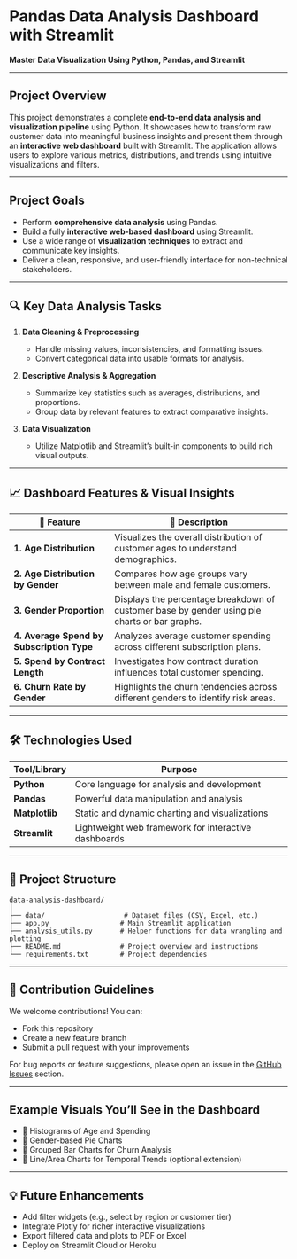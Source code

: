 #  Pandas Data Analysis Dashboard with Streamlit

**Master Data Visualization Using Python, Pandas, and Streamlit**

---

##  Project Overview

This project demonstrates a complete **end-to-end data analysis and visualization pipeline** using Python. It showcases how to transform raw customer data into meaningful business insights and present them through an **interactive web dashboard** built with Streamlit. The application allows users to explore various metrics, distributions, and trends using intuitive visualizations and filters.

---

##  Project Goals

* Perform **comprehensive data analysis** using Pandas.
* Build a fully **interactive web-based dashboard** using Streamlit.
* Use a wide range of **visualization techniques** to extract and communicate key insights.
* Deliver a clean, responsive, and user-friendly interface for non-technical stakeholders.

---

## 🔍 Key Data Analysis Tasks

1. **Data Cleaning & Preprocessing**

   * Handle missing values, inconsistencies, and formatting issues.
   * Convert categorical data into usable formats for analysis.

2. **Descriptive Analysis & Aggregation**

   * Summarize key statistics such as averages, distributions, and proportions.
   * Group data by relevant features to extract comparative insights.

3. **Data Visualization**

   * Utilize Matplotlib and Streamlit’s built-in components to build rich visual outputs.

---

## 📈 Dashboard Features & Visual Insights

| 🔹 Feature                                | 🧠 Description                                                                               |
| ----------------------------------------- | -------------------------------------------------------------------------------------------- |
| **1. Age Distribution**                   | Visualizes the overall distribution of customer ages to understand demographics.             |
| **2. Age Distribution by Gender**         | Compares how age groups vary between male and female customers.                              |
| **3. Gender Proportion**                  | Displays the percentage breakdown of customer base by gender using pie charts or bar graphs. |
| **4. Average Spend by Subscription Type** | Analyzes average customer spending across different subscription plans.                      |
| **5. Spend by Contract Length**           | Investigates how contract duration influences total customer spending.                       |
| **6. Churn Rate by Gender**               | Highlights the churn tendencies across different genders to identify risk areas.             |

---

## 🛠️ Technologies Used

| Tool/Library   | Purpose                                              |
| -------------- | ---------------------------------------------------- |
| **Python**     | Core language for analysis and development           |
| **Pandas**     | Powerful data manipulation and analysis              |
| **Matplotlib** | Static and dynamic charting and visualizations       |
| **Streamlit**  | Lightweight web framework for interactive dashboards |

---

## 📁 Project Structure

```
data-analysis-dashboard/
│
├── data/                    # Dataset files (CSV, Excel, etc.)
├── app.py                  # Main Streamlit application
├── analysis_utils.py       # Helper functions for data wrangling and plotting
├── README.md               # Project overview and instructions
└── requirements.txt        # Project dependencies
```

---

## 🤝 Contribution Guidelines

We welcome contributions! You can:

* Fork this repository
* Create a new feature branch
* Submit a pull request with your improvements

For bug reports or feature suggestions, please open an issue in the [GitHub Issues](https://github.com/) section.

---

##  Example Visuals You’ll See in the Dashboard

* 📍 Histograms of Age and Spending
* 📍 Gender-based Pie Charts
* 📍 Grouped Bar Charts for Churn Analysis
* 📍 Line/Area Charts for Temporal Trends (optional extension)

---

## 💡 Future Enhancements

* Add filter widgets (e.g., select by region or customer tier)
* Integrate Plotly for richer interactive visualizations
* Export filtered data and plots to PDF or Excel
* Deploy on Streamlit Cloud or Heroku


